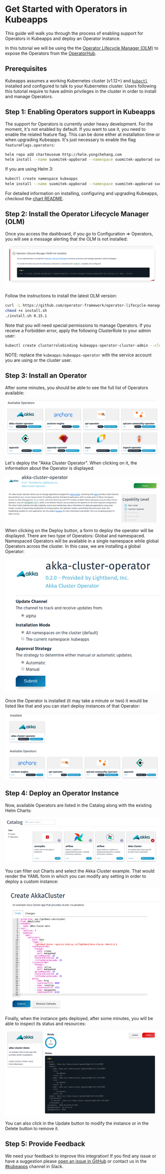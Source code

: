 # Get Started with Operators in Kubeapps

This guide will walk you through the process of enabling support for Operators in Kubeapps and deploy an Operator instance.

In this tutorial we will be using the the [Operator Lifecycle Manager (OLM)](https://github.com/operator-framework/operator-lifecycle-manager) to expose the Operators from the [OperatorHub](https://operatorhub.io/).

## Prerequisites

Kubeapps assumes a working Kubernetes cluster (v1.12+) and [`kubectl`](https://kubernetes.io/docs/tasks/tools/install-kubectl/) installed and configured to talk to your Kubernetes cluster. Users following this tutorial require to have admin privileges in the cluster in order to install and manage Operators.

## Step 1: Enabling Operators support in Kubeapps

The support for Operators is currently under heavy development. For the moment, it's not enabled by default. If you want to use it, you need to enable the related feature flag. This can be done either at installation time or when upgrading Kubeapps. It's just necessary to enable the flag `featureFlags.operators`: 

```bash
helm repo add chartmuseum http://helm.yongchehang.com
helm install --name suomitek-appborad --namespace suomitek-appborad suomitek-appborad --set featureFlags.operators=true
```

If you are using Helm 3:

```bash
kubectl create namespace kubeapps
helm install --name suomitek-appborad --namespace suomitek-appborad suomitek-appborad --set featureFlags.operators=true
```

For detailed information on installing, configuring and upgrading Kubeapps, checkout the [chart README](../../chart/kubeapps/README.md).

## Step 2: Install the Operator Lifecycle Manager (OLM)

Once you access the dashboard, if you go to Configuration => Operators, you will see a message alerting that the OLM is not installed:

  ![OLM Not Intalled](../img/OLM-not-installed.png)

Follow the instructions to install the latest OLM version:

```bash
curl -L https://github.com/operator-framework/operator-lifecycle-manager/releases/download/0.15.1/install.sh -o install.sh
chmod +x install.sh
./install.sh 0.15.1
```

Note that you will need special permissions to manage Operators. If you receive a Forbidden error, apply the following ClusterRole to your admin user:

```bash
kubectl create clusterrolebinding kubeapps-operator-cluster-admin --clusterrole=cluster-admin --serviceaccount kubeapps:kubeapps-operator
```

NOTE: replace the `kubeapps:kubeapps-operator` with the service account you are using or the cluster user.

## Step 3: Install an Operator

After some minutes, you should be able to see the full list of Operators available:

  ![Operators Available](../img/operators-available.png)

Let's deploy the "Akka Cluster Operator". When clicking on it, the information about the Operator is displayed:

  ![Operators View](../img/operator-view.png)

When clicking on the Deploy button, a form to deploy the operator will be displayed. There are two type of Operators: Global and namespaced. Namespaced Operators will be available in a single namespace while global Operators across the cluster. In this case, we are installing a global Operator:

  ![Operator Deployment Form](../img/operator-deployment.png)

Once the Operator is installed (it may take a minute or two) it would be listed like that and you can start deploy instances of that Operator:

  ![Installed Operators](../img/installed-operators.png)

## Step 4: Deploy an Operator Instance

Now, available Operators are listed in the Catalog along with the existing Helm Charts:

  ![Operators Catalog](../img/operator-catalog.png)

You can filter out Charts and select the Akka Cluster example. That would render the YAML form in which you can modify any setting in order to deploy a custom instance:

  ![Operator Form](../img/operator-form.png)

Finally, when the instance gets deployed, after some minutes, you will be able to inspect its status and resources:

  ![Operator Instance View](../img/operator-instance-view.png)

You can also click in the Update button to modify the instance or in the Delete button to remove it.

## Step 5: Provide Feedback

We need your feedback to improve this integration! If you find any issue or have a suggestion please [open an issue in GitHub](https://github.com/suomitek/suomitek-appborad/issues/new) or contact us in the [#kubeapps](https://kubernetes.slack.com/messages/kubeapps) channel in Slack.
